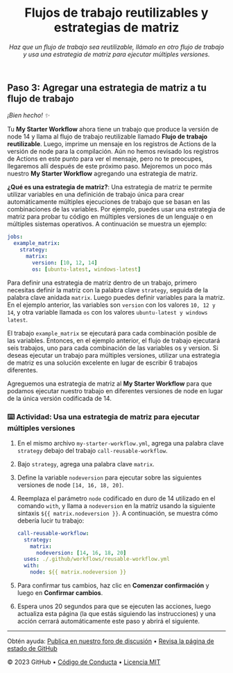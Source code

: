 <header>

<!--
  <<< Notas del autor: Encabezado del curso >>>
  Lee <https://skills.github.com/quickstart> para obtener más información sobre cómo construir cursos usando esta plantilla.
  Incluye una imagen de 1280×640, el nombre del curso en minúsculas con una descripción concisa en énfasis.
  En la configuración de tu repositorio: habilita el repositorio de plantillas, agrega tu imagen social de 1280×640, elimina automáticamente las ramas principales.
  Junto a "Acerca de", agrega descripción y etiquetas; deshabilita las versiones, paquetes y entornos.
  Agrega tu licencia de código abierto, GitHub utiliza la licencia MIT.
-->

# Flujos de trabajo reutilizables y estrategias de matriz

_Haz que un flujo de trabajo sea reutilizable, llámalo en otro flujo de trabajo y usa una estrategia de matriz para ejecutar múltiples versiones._

</header>

<!--
  <<< Notas del autor: Paso 3 >>>
  Comienza este paso reconociendo el paso anterior.
  Define términos y enlaza a docs.github.com.
-->

## Paso 3: Agregar una estrategia de matriz a tu flujo de trabajo

_¡Bien hecho! :sparkles:_

Tu **My Starter Workflow** ahora tiene un trabajo que produce la versión de node 14 y llama al flujo de trabajo reutilizable llamado **Flujo de trabajo reutilizable**. Luego, imprime un mensaje en los registros de Actions de la versión de node para la compilación. Aún no hemos revisado los registros de Actions en este punto para ver el mensaje, pero no te preocupes, llegaremos allí después de este próximo paso. Mejoremos un poco más nuestro **My Starter Workflow** agregando una estrategia de matriz.

**¿Qué es una estrategia de matriz?**: Una estrategia de matriz te permite utilizar variables en una definición de trabajo única para crear automáticamente múltiples ejecuciones de trabajo que se basan en las combinaciones de las variables. Por ejemplo, puedes usar una estrategia de matriz para probar tu código en múltiples versiones de un lenguaje o en múltiples sistemas operativos. A continuación se muestra un ejemplo:


```yaml
jobs:
  example_matrix:
    strategy:
      matrix:
        version: [10, 12, 14]
        os: [ubuntu-latest, windows-latest]
```

Para definir una estrategia de matriz dentro de un trabajo, primero necesitas definir la matriz con la palabra clave `strategy`, seguida de la palabra clave anidada `matrix`. Luego puedes definir variables para la matriz. En el ejemplo anterior, las variables son `version` con los valores `10, 12 y 14`, y otra variable llamada `os` con los valores `ubuntu-latest y windows latest`.

El trabajo `example_matrix` se ejecutará para cada combinación posible de las variables. Entonces, en el ejemplo anterior, el flujo de trabajo ejecutará seis trabajos, uno para cada combinación de las variables os y version. Si deseas ejecutar un trabajo para múltiples versiones, utilizar una estrategia de matriz es una solución excelente en lugar de escribir 6 trabajos diferentes.

Agreguemos una estrategia de matriz al **My Starter Workflow** para que podamos ejecutar nuestro trabajo en diferentes versiones de node en lugar de la única versión codificada de 14.

### :keyboard: Actividad: Usa una estrategia de matriz para ejecutar múltiples versiones

1. En el mismo archivo `my-starter-workflow.yml`, agrega una palabra clave `strategy` debajo del trabajo `call-reusable-workflow`.
1. Bajo `strategy`, agrega una palabra clave `matrix`.
1. Define la variable `nodeversion` para ejecutar sobre las siguientes versiones de node `[14, 16, 18, 20]`.
1. Reemplaza el parámetro `node` codificado en duro de 14 utilizado en el comando `with`, y llama a `nodeversion` en la matriz usando la siguiente sintaxis `${{ matrix.nodeversion }}`. A continuación, se muestra cómo debería lucir tu trabajo:


   ```yaml
   call-reusable-workflow:
     strategy:
       matrix:
         nodeversion: [14, 16, 18, 20]
     uses: ./.github/workflows/reusable-workflow.yml
     with:
       node: ${{ matrix.nodeversion }}
   ```

1. Para confirmar tus cambios, haz clic en **Comenzar confirmación** y luego en **Confirmar cambios**.
1. Espera unos 20 segundos para que se ejecuten las acciones, luego actualiza esta página (la que estás siguiendo las instrucciones) y una acción cerrará automáticamente este paso y abrirá el siguiente.

<footer>

<!--
  <<< Notas del autor: Pie de página >>>
  Agrega un enlace para obtener soporte, página de estado de GitHub, código de conducta, enlace de licencia.
-->

---

Obtén ayuda: [Publica en nuestro foro de discusión](https://github.com/orgs/skills/discussions/categories/test-with-actions) &bull; [Revisa la página de estado de GitHub](https://www.githubstatus.com/)

&copy; 2023 GitHub &bull; [Código de Conducta](https://www.contributor-covenant.org/version/2/1/code_of_conduct/code_of_conduct.md) &bull; [Licencia MIT](https://gh.io/mit)

</footer>
